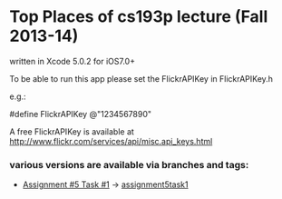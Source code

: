 # Top Places of cs193p lecture (Fall 2013-14)

written in Xcode 5.0.2 for iOS7.0+


To be able to run this app please set the FlickrAPIKey in FlickrAPIKey.h

e.g.:

#define FlickrAPIKey @"1234567890"

A free FlickrAPIKey is available at
   http://www.flickr.com/services/api/misc.api_keys.html


### various versions are available via branches and tags:

+ [Assignment #5 Task #1](http://cs193p.m2m.at/cs193p-assignment-5-task-1-fall-2013-14/) -> [assignment5task1](https://github.com/m2mtech/topplaces-2013-14/tree/assignment5task1)


